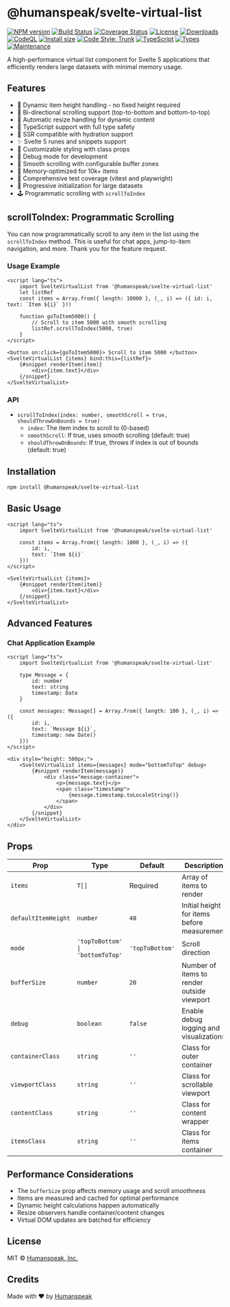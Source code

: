 # @humanspeak/svelte-virtual-list

[![NPM version](https://img.shields.io/npm/v/@humanspeak/svelte-virtual-list.svg)](https://www.npmjs.com/package/@humanspeak/svelte-virtual-list)
[![Build Status](https://github.com/humanspeak/svelte-virtual-list/actions/workflows/npm-publish.yml/badge.svg)](https://github.com/humanspeak/svelte-virtual-list/actions/workflows/npm-publish.yml)
[![Coverage Status](https://coveralls.io/repos/github/humanspeak/svelte-virtual-list/badge.svg?branch=main)](https://coveralls.io/github/humanspeak/svelte-virtual-list?branch=main)
[![License](https://img.shields.io/npm/l/@humanspeak/svelte-virtual-list.svg)](https://github.com/humanspeak/svelte-virtual-list/blob/main/LICENSE)
[![Downloads](https://img.shields.io/npm/dm/@humanspeak/svelte-virtual-list.svg)](https://www.npmjs.com/package/@humanspeak/svelte-virtual-list)
[![CodeQL](https://github.com/humanspeak/svelte-virtual-list/actions/workflows/codeql.yml/badge.svg)](https://github.com/humanspeak/svelte-virtual-list/actions/workflows/codeql.yml)
[![Install size](https://packagephobia.com/badge?p=@humanspeak/svelte-virtual-list)](https://packagephobia.com/result?p=@humanspeak/svelte-virtual-list)
[![Code Style: Trunk](https://img.shields.io/badge/code%20style-trunk-blue.svg)](https://trunk.io)
[![TypeScript](https://img.shields.io/badge/%3C%2F%3E-TypeScript-%230074c1.svg)](http://www.typescriptlang.org/)
[![Types](https://img.shields.io/npm/types/@humanspeak/svelte-virtual-list.svg)](https://www.npmjs.com/package/@humanspeak/svelte-virtual-list)
[![Maintenance](https://img.shields.io/badge/Maintained%3F-yes-green.svg)](https://github.com/humanspeak/svelte-virtual-list/graphs/commit-activity)

A high-performance virtual list component for Svelte 5 applications that efficiently renders large datasets with minimal memory usage.

## Features

- 📏 Dynamic item height handling - no fixed height required
- 🔄 Bi-directional scrolling support (top-to-bottom and bottom-to-top)
- 🔄 Automatic resize handling for dynamic content
- 📝 TypeScript support with full type safety
- 🚀 SSR compatible with hydration support
- ✨ Svelte 5 runes and snippets support
- 🎨 Customizable styling with class props
- 🐛 Debug mode for development
- 🎯 Smooth scrolling with configurable buffer zones
- 🧠 Memory-optimized for 10k+ items
- 🧪 Comprehensive test coverage (vitest and playwright)
- 🚀 Progressive initialization for large datasets
- 🕹️ Programmatic scrolling with `scrollToIndex`

## scrollToIndex: Programmatic Scrolling

You can now programmatically scroll to any item in the list using the `scrollToIndex` method. This is useful for chat apps, jump-to-item navigation, and more. Thank you for the feature request.

### Usage Example

```svelte
<script lang="ts">
    import SvelteVirtualList from '@humanspeak/svelte-virtual-list'
    let listRef
    const items = Array.from({ length: 10000 }, (_, i) => ({ id: i, text: `Item ${i}` }))

    function goToItem5000() {
        // Scroll to item 5000 with smooth scrolling
        listRef.scrollToIndex(5000, true)
    }
</script>

<button on:click={goToItem5000}> Scroll to item 5000 </button>
<SvelteVirtualList {items} bind:this={listRef}>
    {#snippet renderItem(item)}
        <div>{item.text}</div>
    {/snippet}
</SvelteVirtualList>
```

### API

- `scrollToIndex(index: number, smoothScroll = true, shouldThrowOnBounds = true)`
    - `index`: The item index to scroll to (0-based)
    - `smoothScroll`: If true, uses smooth scrolling (default: true)
    - `shouldThrowOnBounds`: If true, throws if index is out of bounds (default: true)

## Installation

```bash
npm install @humanspeak/svelte-virtual-list
```

## Basic Usage

```svelte
<script lang="ts">
    import SvelteVirtualList from '@humanspeak/svelte-virtual-list'

    const items = Array.from({ length: 1000 }, (_, i) => ({
        id: i,
        text: `Item ${i}`
    }))
</script>

<SvelteVirtualList {items}>
    {#snippet renderItem(item)}
        <div>{item.text}</div>
    {/snippet}
</SvelteVirtualList>
```

## Advanced Features

### Chat Application Example

```svelte
<script lang="ts">
    import SvelteVirtualList from '@humanspeak/svelte-virtual-list'

    type Message = {
        id: number
        text: string
        timestamp: Date
    }

    const messages: Message[] = Array.from({ length: 100 }, (_, i) => ({
        id: i,
        text: `Message ${i}`,
        timestamp: new Date()
    }))
</script>

<div style="height: 500px;">
    <SvelteVirtualList items={messages} mode="bottomToTop" debug>
        {#snippet renderItem(message)}
            <div class="message-container">
                <p>{message.text}</p>
                <span class="timestamp">
                    {message.timestamp.toLocaleString()}
                </span>
            </div>
        {/snippet}
    </SvelteVirtualList>
</div>
```

## Props

| Prop                | Type                             | Default         | Description                                 |
| ------------------- | -------------------------------- | --------------- | ------------------------------------------- |
| `items`             | `T[]`                            | Required        | Array of items to render                    |
| `defaultItemHeight` | `number`                         | `40`            | Initial height for items before measurement |
| `mode`              | `'topToBottom' \| 'bottomToTop'` | `'topToBottom'` | Scroll direction                            |
| `bufferSize`        | `number`                         | `20`            | Number of items to render outside viewport  |
| `debug`             | `boolean`                        | `false`         | Enable debug logging and visualizations     |
| `containerClass`    | `string`                         | `''`            | Class for outer container                   |
| `viewportClass`     | `string`                         | `''`            | Class for scrollable viewport               |
| `contentClass`      | `string`                         | `''`            | Class for content wrapper                   |
| `itemsClass`        | `string`                         | `''`            | Class for items container                   |

## Performance Considerations

- The `bufferSize` prop affects memory usage and scroll smoothness
- Items are measured and cached for optimal performance
- Dynamic height calculations happen automatically
- Resize observers handle container/content changes
- Virtual DOM updates are batched for efficiency

## License

MIT © [Humanspeak, Inc.](LICENSE)

## Credits

Made with ♥ by [Humanspeak](https://humanspeak.com)
